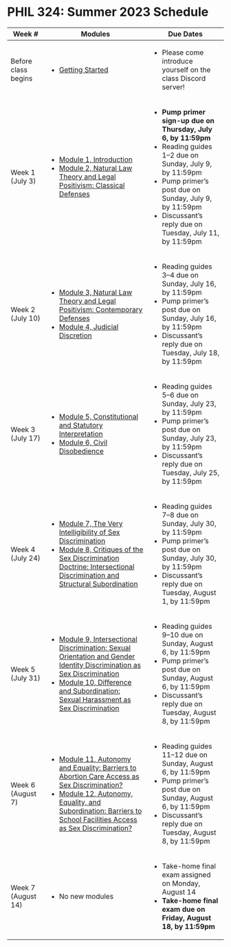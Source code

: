 # PHIL 324: Summer 2023 Schedule

| Week # |  Modules | Due Dates |
|--------|----------|-------------|
| Before class begins | <ul><li>[Getting Started](modules/getting-started.md)</li></ul> | <ul><li>Please come introduce yourself on the class Discord server!</li></ul> |
| Week 1 (July 3) |  <ul><li>[Module 1, Introduction](modules/module-01.md)</li><li>[Module 2, Natural Law Theory and Legal Positivism: Classical Defenses](modules/module-02.md)</li></ul> | <ul><li><strong>Pump primer sign-up due on Thursday, July 6, by 11:59pm</strong></li><li>Reading guides 1–2 due on Sunday, July 9, by 11:59pm</li><li>Pump primer’s post due on Sunday, July 9, by 11:59pm<li>Discussant’s reply due on Tuesday, July 11, by 11:59pm</li></ul> |
| Week 2 (July 10) |  <ul><li>[Module 3, Natural Law Theory and Legal Positivism: Contemporary Defenses](modules/module-03.md)</li><li>[Module 4, Judicial Discretion](modules/module-04.md)</li></ul> | <ul><li>Reading guides 3–4 due on Sunday, July 16, by 11:59pm</li><li>Pump primer’s post due on Sunday, July 16, by 11:59pm<li>Discussant’s reply due on Tuesday, July 18, by 11:59pm</li></ul> |
| Week 3 (July 17) |  <ul><li>[Module 5, Constitutional and Statutory Interpretation](modules/module-05.md)</li><li>[Module 6, Civil Disobedience](modules/module-06.md)</li></ul> | <ul><li>Reading guides 5–6 due on Sunday, July 23, by 11:59pm</li><li>Pump primer’s post due on Sunday, July 23, by 11:59pm<li>Discussant’s reply due on Tuesday, July 25, by 11:59pm</li></ul> |
| Week 4 (July 24) |  <ul><li>[Module 7, The Very Intelligibility of Sex Discrimination](modules/module-07.md)</li><li>[Module 8, Critiques of the Sex Discrimination Doctrine: Intersectional Discrimination and Structural Subordination](modules/module-08.md)</li></ul> | <ul><li>Reading guides 7–8 due on Sunday, July 30, by 11:59pm</li><li>Pump primer’s post due on Sunday, July 30, by 11:59pm<li>Discussant’s reply due on Tuesday, August 1, by 11:59pm</li></ul> |
| Week 5 (July 31) |  <ul><li>[Module 9, Intersectional Discrimination: Sexual Orientation and Gender Identity Discrimination as Sex Discrimination](modules/module-09.md)</li><li>[Module 10, Difference and Subordination: Sexual Harassment as Sex Discrimination](modules/module-10.md)</li></ul> | <ul><li>Reading guides 9–10 due on Sunday, August 6, by 11:59pm</li><li>Pump primer’s post due on Sunday, August 6, by 11:59pm<li>Discussant’s reply due on Tuesday, August 8, by 11:59pm</li></ul> |
| Week 6 (August 7) |  <ul><li>[Module 11, Autonomy and Equality: Barriers to Abortion Care Access as Sex Discrimination?](modules/module-11.md)</li><li>[Module 12, Autonomy, Equality, and Subordination: Barriers to School Facilities Access as Sex Discrimination?](modules/module-12.md)</li></ul> | <ul><li>Reading guides 11–12 due on Sunday, August 6, by 11:59pm</li><li>Pump primer’s post due on Sunday, August 6, by 11:59pm<li>Discussant’s reply due on Tuesday, August 8, by 11:59pm</li></ul> |
| Week 7 (August 14) |  <ul><li>No new modules</li></ul> | <ul><li>Take-home final exam assigned on Monday, August 14</li><li><strong>Take-home final exam due on Friday, August 18, by 11:59pm</strong></li></ul> |
